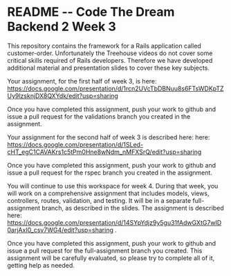 # README -- Code The Dream Backend 2 Week 3

This repository contains the framework for a Rails application called customer-order. Unfortunately the Treehouse videos do not cover some critical
skills required of Rails developers.  Therefore we have developed additional material and presentation slides to cover these key subjects.

Your assignment, for the first half of week 3, is here: https://docs.google.com/presentation/d/1rcn2UVcTbDBNuu8s6FTsWDKpTZUy9lzsknjDX8QXYdk/edit?usp=sharing

Once you have completed this assignment, push your work to github and issue a pull request for the validations branch you created in the assignment.

Your assignment for the second half of week 3 is described here:
here: https://docs.google.com/presentation/d/1SLed-cHT_egC1CAVAKrs1c5tPm0Hne8wNdm_nMFXSrQ/edit?usp=sharing

Once you have completed this assignment, push your work to github and issue a pull request for the rspec branch you created in the assignment.

You will continue to use this workspace for week 4.  During that week, you will work on a comprehensive assignment that includes
models, views, controllers, routes, validation, and testing.  It will be in a separate full-assignment branch, as described in the slides.
The assignment is described here: https://docs.google.com/presentation/d/14SYpYdjz9y5gu31fAdwGXtG7wID0arjAxI0_csv7WG4/edit?usp=sharing .

Once you have completed this assignment, push your work to github and issue a pull request for the full-assignment branch you created.  This
assignment will be carefully evaluated, so please try to complete all of it, getting help as needed.
